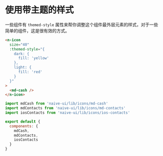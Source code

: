 # 使用带主题的样式
一些组件有 `themed-style` 属性来帮你调整这个组件最外层元素的样式，对于一些简单的组件，这是很有效的方式。
```html
<n-icon
  size="40"
  :themed-style="{
    dark: {
      fill: 'yellow'
    },
    light: {
      fill: 'red'
    }
  }"
>
  <md-cash />
</n-icon>
```
```js
import mdCash from 'naive-ui/lib/icons/md-cash'
import mdContacts from 'naive-ui/lib/icons/md-contacts'
import iosContacts from 'naive-ui/lib/icons/ios-contacts'

export default {
  components: {
    mdCash,
    mdContacts,
    iosContacts
  }
}
```
